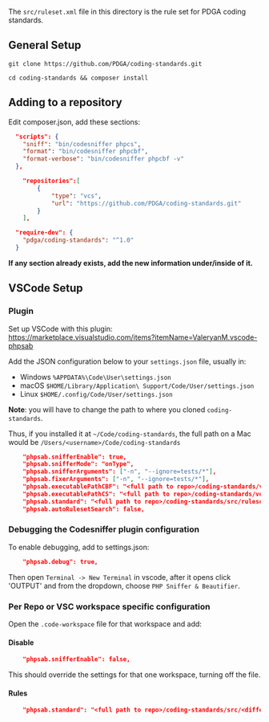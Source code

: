The `src/ruleset.xml` file in this directory is the rule set for PDGA coding standards.

## General Setup

`git clone https://github.com/PDGA/coding-standards.git`

`cd coding-standards && composer install`

## Adding to a repository

Edit composer.json, add these sections:

```json
  "scripts": {
    "sniff": "bin/codesniffer phpcs",
    "format": "bin/codesniffer phpcbf",
    "format-verbose": "bin/codesniffer phpcbf -v"
  },
```

```json
    "repositories":[
        {
            "type": "vcs",
            "url": "https://github.com/PDGA/coding-standards.git"
        }
    ],
```

```json
  "require-dev": {
    "pdga/coding-standards": "^1.0"
  }
```

**If any section already exists, add the new information under/inside of it.**

## VSCode Setup

### Plugin

Set up VSCode with this plugin: https://marketplace.visualstudio.com/items?itemName=ValeryanM.vscode-phpsab

Add the JSON configuration below to your `settings.json` file, usually in:

* Windows `%APPDATA%\Code\User\settings.json`
* macOS `$HOME/Library/Application\ Support/Code/User/settings.json`
* Linux `$HOME/.config/Code/User/settings.json`

**Note**: you will have to change the path to where you cloned `coding-standards`.

Thus, if you installed it at `~/Code/coding-standards`, the full path on a Mac would be `/Users/<username>/Code/coding-standards`

```json
    "phpsab.snifferEnable": true,
    "phpsab.snifferMode": "onType",
    "phpsab.snifferArguments": ["-n", "--ignore=tests/*"],
    "phpsab.fixerArguments": ["-n", "--ignore=tests/*"],
    "phpsab.executablePathCBF": "<full path to repo>/coding-standards/vendor/bin/phpcbf",
    "phpsab.executablePathCS": "<full path to repo>/coding-standards/vendor/bin/phpcs",
    "phpsab.standard": "<full path to repo>/coding-standards/src/ruleset.xml",
    "phpsab.autoRulesetSearch": false,
```

### Debugging the Codesniffer plugin configuration

To enable debugging, add to settings.json:

```json
    "phpsab.debug": true,
```

Then open `Terminal -> New Terminal` in vscode, after it opens click 'OUTPUT' and from the dropdown, choose
`PHP Sniffer & Beautifier`.

### Per Repo or VSC workspace specific configuration

Open the `.code-workspace` file for that workspace and add:

#### Disable

```json
    "phpsab.snifferEnable": false,
```

This should override the settings for that one workspace, turning off the file.

#### Rules

```json
    "phpsab.standard": "<full path to repo>/coding-standards/src/<different ruleset>.xml",
```
